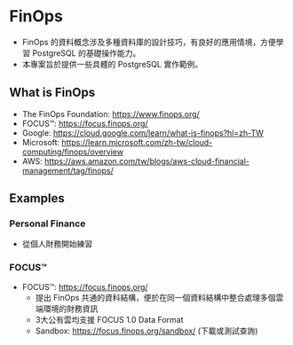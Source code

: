 # FinOps
- FinOps 的資料概念涉及多種資料庫的設計技巧，有良好的應用情境，方便學習 PostgreSQL 的基礎操作能力。
- 本專案旨於提供一些具體的 PostgreSQL 實作範例。

## What is FinOps
- The FinOps Foundation: https://www.finops.org/
- FOCUS™: https://focus.finops.org/ 
- Google: https://cloud.google.com/learn/what-is-finops?hl=zh-TW
- Microsoft: https://learn.microsoft.com/zh-tw/cloud-computing/finops/overview
- AWS: https://aws.amazon.com/tw/blogs/aws-cloud-financial-management/tag/finops/

## Examples
### Personal Finance
- 從個人財務開始練習
### FOCUS™
- FOCUS™: https://focus.finops.org/
  - 提出 FinOps 共通的資料結構，便於在同一個資料結構中整合處理多個雲端環境的財務資訊
  - 3大公有雲均支援 FOCUS 1.0 Data Format
  - Sandbox: https://focus.finops.org/sandbox/ (下載或測試查詢)
